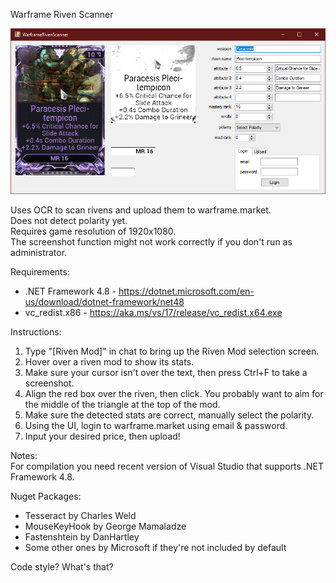 Warframe Riven Scanner

![Sample Image](sample.png)

Uses OCR to scan rivens and upload them to warframe.market.  
Does not detect polarity yet.  
Requires game resolution of 1920x1080.  
The screenshot function might not work correctly if you don't run as administrator.

Requirements:  
- .NET Framework 4.8 - https://dotnet.microsoft.com/en-us/download/dotnet-framework/net48
- vc_redist.x86 - https://aka.ms/vs/17/release/vc_redist.x64.exe

Instructions:  
1. Type "[Riven Mod]" in chat to bring up the Riven Mod selection screen.
2. Hover over a riven mod to show its stats.
3. Make sure your cursor isn't over the text, then press Ctrl+F to take a screenshot.
4. Align the red box over the riven, then click. You probably want to aim for the middle of the triangle at the top of the mod.
5. Make sure the detected stats are correct, manually select the polarity.
6. Using the UI, login to warframe.market using email & password.
7. Input your desired price, then upload!

Notes:  
For compilation you need recent version of Visual Studio that supports .NET Framework 4.8.  

Nuget Packages:  
- Tesseract by Charles Weld
- MouseKeyHook by George Mamaladze
- Fastenshtein by DanHartley
- Some other ones by Microsoft if they're not included by default

Code style? What's that?  
